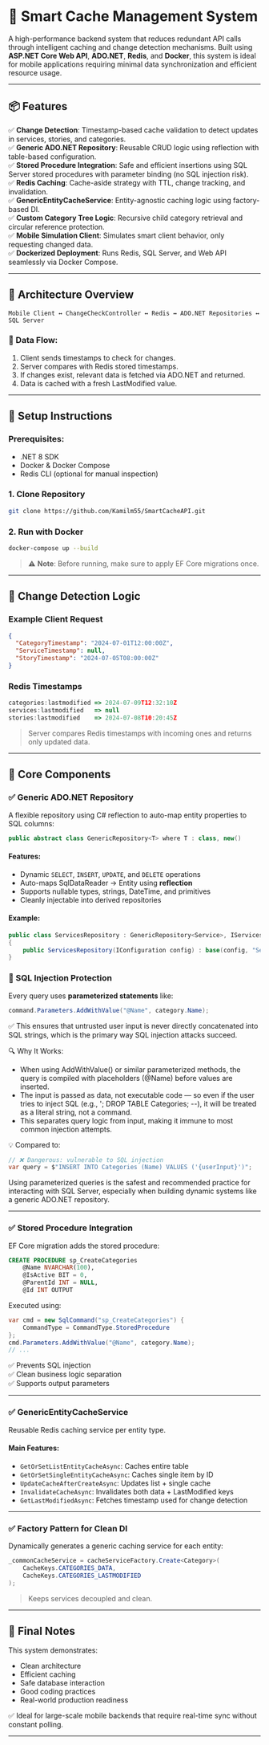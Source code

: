 # 🧠 Smart Cache Management System

A high-performance backend system that reduces redundant API calls through intelligent caching and change detection mechanisms. Built using **ASP.NET Core Web API**, **ADO.NET**, **Redis**, and **Docker**, this system is ideal for mobile applications requiring minimal data synchronization and efficient resource usage.

---

## 📦 Features

✅ **Change Detection**: Timestamp-based cache validation to detect updates in services, stories, and categories.  
✅ **Generic ADO.NET Repository**: Reusable CRUD logic using reflection with table-based configuration.  
✅ **Stored Procedure Integration**: Safe and efficient insertions using SQL Server stored procedures with parameter binding (no SQL injection risk).  
✅ **Redis Caching**: Cache-aside strategy with TTL, change tracking, and invalidation.  
✅ **GenericEntityCacheService**: Entity-agnostic caching logic using factory-based DI.  
✅ **Custom Category Tree Logic**: Recursive child category retrieval and circular reference protection.  
✅ **Mobile Simulation Client**: Simulates smart client behavior, only requesting changed data.  
✅ **Dockerized Deployment**: Runs Redis, SQL Server, and Web API seamlessly via Docker Compose.

---

## 🧱 Architecture Overview

```
Mobile Client ↔️ ChangeCheckController ↔️ Redis ↔️ ADO.NET Repositories ↔️ SQL Server
```

### 🔄 Data Flow:

1. Client sends timestamps to check for changes.
2. Server compares with Redis stored timestamps.
3. If changes exist, relevant data is fetched via ADO.NET and returned.
4. Data is cached with a fresh LastModified value.

---

## 🔧 Setup Instructions

### Prerequisites:
- .NET 8 SDK
- Docker & Docker Compose
- Redis CLI (optional for manual inspection)

### 1. Clone Repository
```bash
git clone https://github.com/Kamilm55/SmartCacheAPI.git
```

### 2. Run with Docker
```bash
docker-compose up --build
```

> ⚠️ **Note**: Before running, make sure to apply EF Core migrations once.

---

## 🧪 Change Detection Logic

### Example Client Request
```json
{
  "CategoryTimestamp": "2024-07-01T12:00:00Z",
  "ServiceTimestamp": null,
  "StoryTimestamp": "2024-07-05T08:00:00Z"
}
```

### Redis Timestamps
```js
categories:lastmodified => 2024-07-09T12:32:10Z
services:lastmodified   => null
stories:lastmodified    => 2024-07-08T10:20:45Z
```

> Server compares Redis timestamps with incoming ones and returns only updated data.

---

## 🧠 Core Components

### ✅ Generic ADO.NET Repository

A flexible repository using C# reflection to auto-map entity properties to SQL columns:

```csharp
public abstract class GenericRepository<T> where T : class, new()
```

#### Features:
- Dynamic `SELECT`, `INSERT`, `UPDATE`, and `DELETE` operations
- Auto-maps SqlDataReader → Entity using **reflection**
- Supports nullable types, strings, DateTime, and primitives
- Cleanly injectable into derived repositories

#### Example:
```csharp
public class ServicesRepository : GenericRepository<Service>, IServicesRepository
{
    public ServicesRepository(IConfiguration config) : base(config, "Services") {}
}
```

### 🔐 SQL Injection Protection

Every query uses **parameterized statements** like:

```csharp
command.Parameters.AddWithValue("@Name", category.Name);
```

✅ This ensures that untrusted user input is never directly concatenated into SQL strings, which is the primary way SQL injection attacks succeed.

🔍 Why It Works:
* When using AddWithValue() or similar parameterized methods, the query is compiled with placeholders (@Name) before values are inserted.
* The input is passed as data, not executable code — so even if the user tries to inject SQL (e.g., '; DROP TABLE Categories; --), it will be treated as a literal string, not a command.
* This separates query logic from input, making it immune to most common injection attempts.

💡 Compared to:
```csharp
// ❌ Dangerous: vulnerable to SQL injection
var query = $"INSERT INTO Categories (Name) VALUES ('{userInput}')";
```
Using parameterized queries is the safest and recommended practice for interacting with SQL Server, especially when building dynamic systems like a generic ADO.NET repository.

---

### ✅ Stored Procedure Integration

EF Core migration adds the stored procedure:

```sql
CREATE PROCEDURE sp_CreateCategories
    @Name NVARCHAR(100),
    @IsActive BIT = 0,
    @ParentId INT = NULL,
    @Id INT OUTPUT
```

Executed using:

```csharp
var cmd = new SqlCommand("sp_CreateCategories") {
    CommandType = CommandType.StoredProcedure
};
cmd.Parameters.AddWithValue("@Name", category.Name);
// ...
```

✅ Prevents SQL injection  
✅ Clean business logic separation  
✅ Supports output parameters

---

### ✅ GenericEntityCacheService<T>

Reusable Redis caching service per entity type.

#### Main Features:
- `GetOrSetListEntityCacheAsync`: Caches entire table
- `GetOrSetSingleEntityCacheAsync`: Caches single item by ID
- `UpdateCacheAfterCreateAsync`: Updates list + single cache
- `InvalidateCacheAsync`: Invalidates both data + LastModified keys
- `GetLastModifiedAsync`: Fetches timestamp used for change detection

---

### ✅ Factory Pattern for Clean DI

Dynamically generates a generic caching service for each entity:

```csharp
_commonCacheService = cacheServiceFactory.Create<Category>(
    CacheKeys.CATEGORIES_DATA,
    CacheKeys.CATEGORIES_LASTMODIFIED
);
```

> Keeps services decoupled and clean.

---

## 📎 Final Notes

This system demonstrates:
- Clean architecture
- Efficient caching
- Safe database interaction
- Good coding practices
- Real-world production readiness

✅ Ideal for large-scale mobile backends that require real-time sync without constant polling.

---